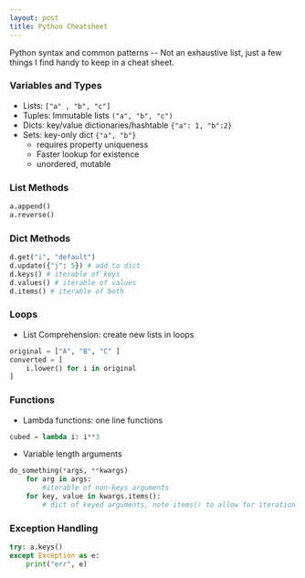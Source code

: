 ```yaml
---
layout: post
title: Python Cheatsheet
---
```


Python syntax and common patterns -- Not an exhaustive list, just a few things I find handy to keep in a cheat sheet.

### Variables and Types
* Lists: `["a" , "b", "c"]`
* Tuples: Immutable lists `("a", "b", "c")`
* Dicts: key/value dictionaries/hashtable `{"a": 1, "b":2}`
* Sets: key-only dict `{"a", "b"}`
    * requires property uniqueness 
    * Faster lookup for existence
    * unordered, mutable

### List Methods
```python
a.append()
a.reverse()
```

### Dict Methods
```python
d.get("i", "default") 
d.update({"j": 5}) # add to dict
d.keys() # iterable of keys
d.values() # iterable of values
d.items() # iterable of both
```

### Loops
* List Comprehension: create new lists in loops
```python
original = ["A", "B", "C" ]
converted = [
    i.lower() for i in original
]
```

### Functions
* Lambda functions: one line functions
```python
cubed = lambda i: i**3
```
* Variable length arguments
```python
do_something(*args, **kwargs)
    for arg in args:
        #iterable of non-keys arguments
    for key, value in kwargs.items():
        # dict of keyed arguments, note items() to allow for iteration
```

### Exception Handling
```python
try: a.keys()
except Exception as e:
    print("err", e)
```
